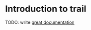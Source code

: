 # Introduction to trail

TODO: write [great documentation](http://jacobian.org/writing/what-to-write/)
